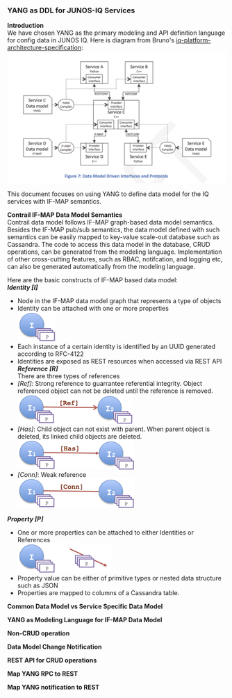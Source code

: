 ### YANG as DDL for JUNOS-IQ Services
  

**Introduction**  
We have chosen YANG as the primary modeling and API definition language for config data in JUNOS IQ. Here is diagram from Bruno's [iq-platform-architecture-specification](https://junipernetworks.sharepoint.com/teams/cto/JunosIQ/JunosIQArch/docs/iq-platform-architecture-specification---22-dec-2014---v8.docx):
![](https://raw.githubusercontent.com/JSpaceTeam/js-yang-model/master/docs/images/DataModelDrivenInterface.png?token=AHghsV7xF5AMGXMHleSUeNkymhUhMTMqks5U92gTwA%3D%3D)

This document focuses on using YANG to define data model for the IQ services with IF-MAP semantics. 

**Contrail IF-MAP Data Model Semantics**  
Contrail data model follows IF-MAP graph-based data model semantics. Besides the IF-MAP pub/sub semantics, the data model defined with such semantics can be easily mapped to key-value scale-out database such as Cassandra. The code to access this data model in the database, CRUD operations, can be generated from the modeling language. Implementation of other cross-cutting features, such as RBAC, notifcation, and logging etc, can also be generated automatically from the modeling language.

Here are the basic constructs of IF-MAP based data model:  
***Identity [I]***  
* Node in the IF-MAP data model graph that represents a type of objects  
* Identity can be attached with one or more properties  
![](https://raw.githubusercontent.com/JSpaceTeam/js-yang-model/jnpr-tjiang-edit/docs/images/I_P.png?token=AHghsQJ8G4pUt1_J1Em2K7TqzswTyLDbks5U96cSwA%3D%3D)
* Each instance of a certain identity is identified by an UUID generated according to RFC-4122  
* Identities are exposed as REST resources when accessed via REST API  
***Reference [R]***  
There are three types of references  
* *[Ref]*: Strong reference to guarrantee referential integrity. Object referenced object can not be deleted until the reference is removed.   
![](https://raw.githubusercontent.com/JSpaceTeam/js-yang-model/jnpr-tjiang-edit/docs/images/ref_link.png?token=AHghsf_1H4TYcMcznXY80yNblwK5XhAeks5U96eywA%3D%3D)
* *[Has]*: Child object can not exist with parent. When parent object is deleted, its linked child objects are deleted.   
![](https://raw.githubusercontent.com/JSpaceTeam/js-yang-model/jnpr-tjiang-edit/docs/images/has_link.png?token=AHghsaS822lyJOoHjIrofN67sScz9qcZks5U96o9wA%3D%3D)
* *[Conn]*: Weak reference   
![](https://raw.githubusercontent.com/JSpaceTeam/js-yang-model/jnpr-tjiang-edit/docs/images/conn_link.png?token=AHghsWfbLbpS3dEnOaMxwPBoR8Pd-rpBks5U96qawA%3D%3D)  

***Property [P]***  
* One or more properties can be attached to either Identities or References  
![](https://raw.githubusercontent.com/JSpaceTeam/js-yang-model/jnpr-tjiang-edit/docs/images/P.png?token=AHghsdtj04JsAyROkdqMmhNvzTTczppDks5U96xwwA%3D%3D)
* Property value can be either of primitive types or nested data structure such as JSON  
* Properties are mapped to columns of a Cassandra table.

**Common Data Model vs Service Specific Data Model**  


**YANG as Modeling Language for IF-MAP Data Model**  

**Non-CRUD operation**

**Data Model Change Notification**

**REST API for CRUD operations**

**Map YANG RPC to REST**

**Map YANG notification to REST**


